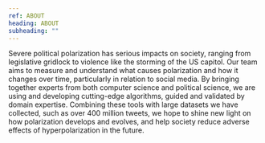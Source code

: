 ```yaml
---
ref: ABOUT
heading: ABOUT
subheading: ""
---
```


Severe political polarization has serious impacts on society, ranging from legislative gridlock to violence like the storming of the US capitol. Our team aims to measure and understand what causes polarization and how it changes over time, particularly in relation to social media. By bringing together experts from both computer science and political science, we are using and developing cutting-edge algorithms, guided and validated by domain expertise. Combining these tools with large datasets we have collected, such as over 400 million tweets, we hope to shine new light on how polarization develops and evolves, and help society reduce adverse effects of hyperpolarization in the future.
